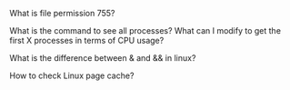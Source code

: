 What is file permission 755?

What is the command to see all processes? What can I modify to get the first X processes in terms of CPU usage?

What is the difference between & and && in linux?

How to check Linux page cache?